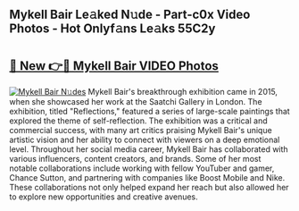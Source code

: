 ## Mykell Bair Le𝚊ked N𝚞de - Part-c0x Video Photos - Hot Onlyf𝚊ns Le𝚊ks 55C2y

# <h2><a href="http://ab4196.deff.icu/?id=Mykell+Bair">🔗 New 👉🔴 Mykell Bair VIDEO Photos</a></h2>

[![Mykell Bair N𝚞des](https://i.imgur.com/rIISA9y.gif)](http://ab4196.deff.icu/?id=Mykell+Bair)
Mykell Bair's breakthrough exhibition came in 2015, when she showcased her work at the Saatchi Gallery in London. The exhibition, titled "Reflections," featured a series of large-scale paintings that explored the theme of self-reflection. The exhibition was a critical and commercial success, with many art critics praising Mykell Bair's unique artistic vision and her ability to connect with viewers on a deep emotional level. Throughout her social media career, Mykell Bair has collaborated with various influencers, content creators, and brands. Some of her most notable collaborations include working with fellow YouTuber and gamer, Chance Sutton, and partnering with companies like Boost Mobile and Nike. These collaborations not only helped expand her reach but also allowed her to explore new opportunities and creative avenues.
